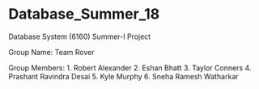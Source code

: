 # Database_Summer_18
Database System (6160) Summer-I Project

Group Name: Team Rover

Group Members:
      1. Robert Alexander
      2. Eshan Bhatt
      3. Taylor Conners
      4. Prashant Ravindra Desai
      5. Kyle Murphy
      6. Sneha Ramesh Watharkar

